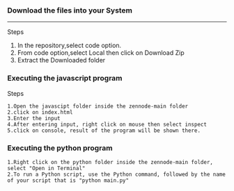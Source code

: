### Download the files into your System
---

Steps
1. In the repository,select code option.
2. From code option,select Local then click on Download Zip
3. Extract the Downloaded folder
### Executing the javascript program
Steps
```
1.Open the javascipt folder inside the zennode-main folder
2.click on index.html
3.Enter the input
4.After entering input, right click on mouse then select inspect
5.click on console, result of the program will be shown there.
```
### Executing the python program 
```
1.Right click on the python folder inside the zennode-main folder, select "Open in Terminal"
2.To run a Python script, use the Python command, followed by the name of your script that is "python main.py"
```
